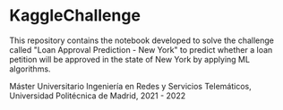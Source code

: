 # KaggleChallenge
This repository contains the notebook developed to solve the challenge called "Loan Approval Prediction - New York" to predict whether a loan petition will be approved in the state of New York by applying ML algorithms.

Máster Universitario Ingeniería en Redes y Servicios Telemáticos,
Universidad Politécnica de Madrid,
2021 - 2022
